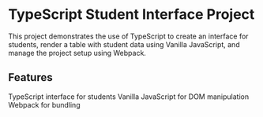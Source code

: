 # TypeScript Student Interface Project
This project demonstrates the use of TypeScript to create an interface for students, render a table with student data using Vanilla JavaScript, and manage the project setup using Webpack.

## Features
TypeScript interface for students
Vanilla JavaScript for DOM manipulation
Webpack for bundling
